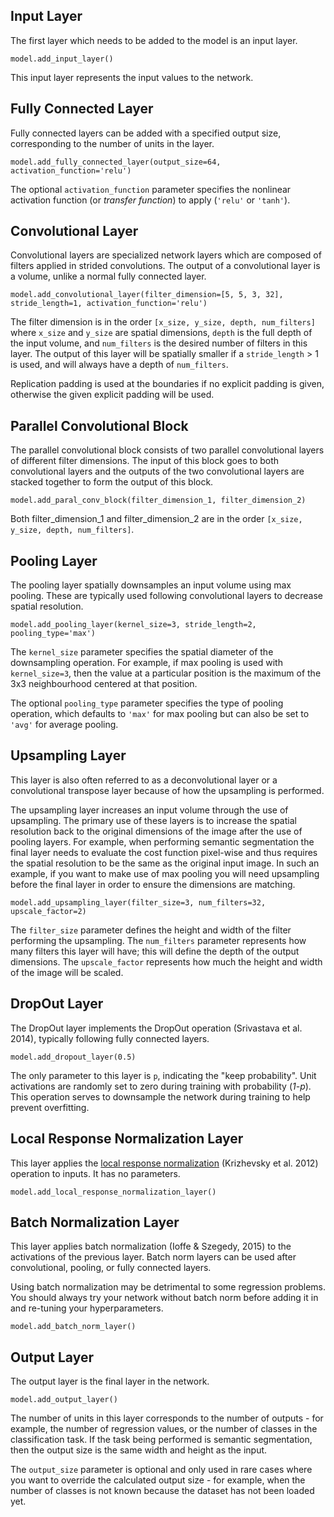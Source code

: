 ## Input Layer

The first layer which needs to be added to the model is an input layer.

```
model.add_input_layer()
```

This input layer represents the input values to the network.

## Fully Connected Layer

Fully connected layers can be added with a specified output size, corresponding to the number of units in the layer.

```
model.add_fully_connected_layer(output_size=64, activation_function='relu')
```

The optional `activation_function` parameter specifies the nonlinear activation function (or *transfer function*) to apply (`'relu'` or `'tanh'`).

## Convolutional Layer

Convolutional layers are specialized network layers which are composed of filters applied in strided convolutions. The output of a convolutional layer is a volume, unlike a normal fully connected layer.

```
model.add_convolutional_layer(filter_dimension=[5, 5, 3, 32], stride_length=1, activation_function='relu')
```

The filter dimension is in the order `[x_size, y_size, depth, num_filters]` where `x_size` and `y_size` are spatial dimensions, `depth` is the full depth of the input volume, and `num_filters` is the desired number of filters in this layer. The output of this layer will be spatially smaller if a `stride_length` > 1 is used, and will always have a depth of `num_filters`.

Replication padding is used at the boundaries if no explicit padding is given, otherwise the given explicit padding will be used.

## Parallel Convolutional Block

The parallel convolutional block consists of two parallel convolutional layers of different filter dimensions. The input of this block goes to both convolutional layers and the outputs of the two convolutional layers are stacked together to form the output of this block.

```
model.add_paral_conv_block(filter_dimension_1, filter_dimension_2)
```

Both filter_dimension_1 and filter_dimension_2 are in the order `[x_size, y_size, depth, num_filters]`.

## Pooling Layer

The pooling layer spatially downsamples an input volume using max pooling. These are typically used following convolutional layers to decrease spatial resolution.

```
model.add_pooling_layer(kernel_size=3, stride_length=2, pooling_type='max')
```

The `kernel_size` parameter specifies the spatial diameter of the downsampling operation. For example, if max pooling is used with `kernel_size=3`, then the value at a particular position is the maximum of the 3x3 neighbourhood centered at that position.

The optional `pooling_type` parameter specifies the type of pooling operation, which defaults to `'max'` for max pooling but can also be set to `'avg'` for average pooling.

## Upsampling Layer

This layer is also often referred to as a deconvolutional layer or a convolutional transpose layer because of how the upsampling is performed.

The upsampling layer increases an input volume through the use of upsampling. The primary use of these layers is to increase the spatial resolution back to the original dimensions of the image after the use of pooling layers. For example, when performing semantic segmentation the final layer needs to evaluate the cost function pixel-wise and thus requires the spatial resolution to be the same as the original input image. In such an example, if you want to make use of max pooling you will need upsampling before the final layer in order to ensure the dimensions are matching.

```
model.add_upsampling_layer(filter_size=3, num_filters=32, upscale_factor=2)
```

The `filter_size` parameter defines the height and width of the filter performing the upsampling. The `num_filters` parameter represents how many filters this layer will have; this will define the depth of the output dimensions. The `upscale_factor` represents how much the height and width of the image will be scaled.

## DropOut Layer

The DropOut layer implements the DropOut operation (Srivastava et al. 2014), typically following fully connected layers.

```
model.add_dropout_layer(0.5)
```

The only parameter to this layer is `p`, indicating the "keep probability". Unit activations are randomly set to zero during training with probability (*1-p*). This operation serves to downsample the network during training to help prevent overfitting.

## Local Response Normalization Layer

This layer applies the [local response normalization](https://www.tensorflow.org/api_docs/python/nn/normalization#local_response_normalization) (Krizhevsky et al. 2012) operation to inputs. It has no parameters.

```
model.add_local_response_normalization_layer()
```

## Batch Normalization Layer

This layer applies batch normalization (Ioffe & Szegedy, 2015) to the activations of the previous layer. Batch norm layers can be used after convolutional, pooling, or fully connected layers.

Using batch normalization may be detrimental to some regression problems. You should always try your network without batch norm before adding it in and re-tuning your hyperparameters.

```
model.add_batch_norm_layer()
```

## Output Layer

The output layer is the final layer in the network.

```
model.add_output_layer()
```

The number of units in this layer corresponds to the number of outputs - for example, the number of regression values, or the number of classes in the classification task. If the task being performed is semantic segmentation, then the output size is the same width and height as the input.

The `output_size` parameter is optional and only used in rare cases where you want to override the calculated output size - for example, when the number of classes is not known because the dataset has not been loaded yet.
